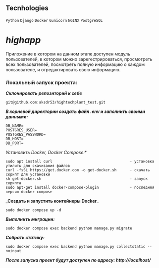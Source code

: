 ## Tecnhologies
`Python` `Django`  `Docker` `Gunicorn` `NGINX` `PostgreSQL`  

# **_highapp_**
Приложение в котором на данном этапе доступен модуль пользователей, в котором можно зарегестрироваться, просмотреть всех пользователей, посмотреть полную информацию о каждом пользователе, и отредактировать свою информацию.

### Локальный запуск проекта:

**_Склонировать репозиторий к себе_**
```
git@github.com:aksdr53/hightechplant_test.git
```

**_В корневой директории создать файл .env и заполнить своими данными:_**
```
DB_NAME=
POSTGRES_USER=
POSTGRES_PASSWORD=
DB_HOST=
DB_PORT=
```

*_Установить Docker, Docker Compose:_**
```
sudo apt install curl                                   - установка утилиты для скачивания файлов
curl -fsSL https://get.docker.com -o get-docker.sh      - скачать скрипт для установки
sh get-docker.sh                                        - запуск скрипта
sudo apt-get install docker-compose-plugin              - последняя версия docker compose
```
**_Создать и запустить контейнеры Docker**_
```
sudo docker compose up -d
```
**_Выполнить миграции:_**
```
sudo docker compose exec backend python manage.py migrate
```
**_Собрать статику:_**
```
sudo docker compose exec backend python manage.py collectstatic --noinput
```

**_После запуска проект будут доступен по адресу: http://localhost/_**

